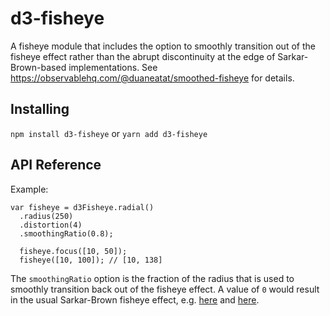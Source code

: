 # d3-fisheye

A fisheye module that includes the option to smoothly transition out of the fisheye effect rather than the abrupt discontinuity at the edge of Sarkar-Brown-based implementations. See https://observablehq.com/@duaneatat/smoothed-fisheye for details.


## Installing

`npm install d3-fisheye` or `yarn add d3-fisheye`

## API Reference

Example:

```
var fisheye = d3Fisheye.radial()
  .radius(250)
  .distortion(4)
  .smoothingRatio(0.8);

  fisheye.focus([10, 50]);
  fisheye([10, 100]); // [10, 138]
```

The `smoothingRatio` option is the fraction of the radius that is used to smoothly transition back out of the fisheye effect. A value of `0` would result in the usual Sarkar-Brown fisheye effect, e.g. [here](https://bost.ocks.org/mike/fisheye/) and [here](https://bl.ocks.org/mbostock/2962761).


